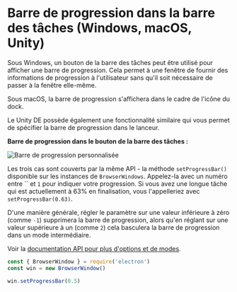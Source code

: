 # Barre de progression dans la barre des tâches (Windows, macOS, Unity)

Sous Windows, un bouton de la barre des tâches peut être utilisé pour afficher une barre de progression. Cela permet à une fenêtre de fournir des informations de progression à l'utilisateur sans qu'il soit nécessaire de passer à la fenêtre elle-même.

Sous macOS, la barre de progression s'affichera dans le cadre de l'icône du dock.

Le Unity DE possède également une fonctionnalité similaire qui vous permet de spécifier la barre de progression dans le lanceur.

**Barre de progression dans le bouton de la barre des tâches :**

![Barre de progression personnalisée](https://cloud.githubusercontent.com/assets/639601/5081682/16691fda-6f0e-11e4-9676-49b6418f1264.png)

Les trois cas sont couverts par la même API - la méthode `setProgressBar()` disponible sur les instances de `BrowserWindows`. Appelez-la avec un numéro entre `` et `1` pour indiquer votre progression. Si vous avez une longue tâche qui est actuellement à 63% en finalisation, vous l'appelleriez avec `setProgressBar(0.63)`.

D'une manière générale, régler le paramètre sur une valeur inférieure à zéro (comme `-1`) supprimera la barre de progression, alors qu'en réglant sur une valeur supérieure à un (comme `2`) cela basculera la barre de progression dans un mode intermédiaire.

Voir la [documentation API pour plus d'options et de modes](../api/browser-window.md#winsetprogressbarprogress).

```javascript
const { BrowserWindow } = require('electron')
const win = new BrowserWindow()

win.setProgressBar(0.5)
```